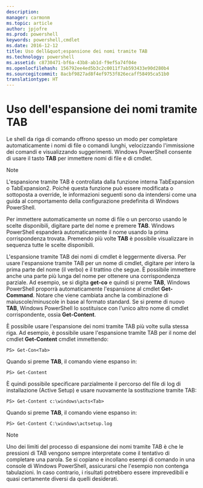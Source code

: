 ```yaml
---
description: 
manager: carmonm
ms.topic: article
author: jpjofre
ms.prod: powershell
keywords: powershell,cmdlet
ms.date: 2016-12-12
title: Uso dell&quot;espansione dei nomi tramite TAB
ms.technology: powershell
ms.assetid: c8730471-bf6a-43b8-ab1d-f9ef5a74f04e
ms.openlocfilehash: 156792ee4ed5b3c2c0011f7ab593433e90d280b4
ms.sourcegitcommit: 8acbf9827ad8f4ef9753f826ecaff58495ca51b0
translationtype: HT
---
```

# <a name="using-tab-expansion"></a>Uso dell'espansione dei nomi tramite TAB
Le shell da riga di comando offrono spesso un modo per completare automaticamente i nomi di file o comandi lunghi, velocizzando l'immissione dei comandi e visualizzando suggerimenti. Windows PowerShell consente di usare il tasto **TAB** per immettere nomi di file e di cmdlet.

> [!NOTE]
> L'espansione tramite TAB è controllata dalla funzione interna TabExpansion o TabExpansion2. Poiché questa funzione può essere modificata o sottoposta a override, le informazioni seguenti sono da intendersi come una guida al comportamento della configurazione predefinita di Windows PowerShell.

Per immettere automaticamente un nome di file o un percorso usando le scelte disponibili, digitare parte del nome e premere **TAB**. Windows PowerShell espanderà automaticamente il nome usando la prima corrispondenza trovata. Premendo più volte **TAB** è possibile visualizzare in sequenza tutte le scelte disponibili.

L'espansione tramite TAB dei nomi di cmdlet è leggermente diversa. Per usare l'espansione tramite TAB per un nome di cmdlet, digitare per intero la prima parte del nome (il verbo) e il trattino che segue. È possibile immettere anche una parte più lunga del nome per ottenere una corrispondenza parziale. Ad esempio, se si digita **get-co** e quindi si preme **TAB**, Windows PowerShell proporrà automaticamente l'espansione al cmdlet **Get-Command**. Notare che viene cambiata anche la combinazione di maiuscole/minuscole in base al formato standard. Se si preme di nuovo **TAB**, Windows PowerShell lo sostituisce con l'unico altro nome di cmdlet corrispondente, ossia **Get-Content**.

È possibile usare l'espansione dei nomi tramite TAB più volte sulla stessa riga. Ad esempio, è possibile usare l'espansione tramite TAB per il nome del cmdlet **Get-Content** cmdlet immettendo:

```
PS> Get-Con<Tab>
```

Quando si preme **TAB**, il comando viene espanso in:

```
PS> Get-Content
```

È quindi possibile specificare parzialmente il percorso del file di log di installazione (Active Setup) e usare nuovamente la sostituzione tramite TAB:

```
PS> Get-Content c:\windows\acts<Tab>
```

Quando si preme **TAB**, il comando viene espanso in:

```
PS> Get-Content C:\windows\actsetup.log
```

> [!NOTE]
> Uno dei limiti del processo di espansione dei nomi tramite TAB è che le pressioni di TAB vengono sempre interpretate come il tentativo di completare una parola. Se si copiano e incollano esempi di comando in una console di Windows PowerShell, assicurarsi che l'esempio non contenga tabulazioni. In caso contrario, i risultati potrebbero essere imprevedibili e quasi certamente diversi da quelli desiderati.

